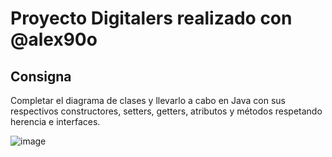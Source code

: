 # Proyecto Digitalers realizado con @alex90o

## Consigna
Completar el diagrama de clases y llevarlo a cabo en Java con sus respectivos constructores, setters, getters, atributos y métodos respetando herencia e interfaces.

![image](https://user-images.githubusercontent.com/83146564/133868655-e103dace-f2cc-47dd-9697-204c890c6305.png)

